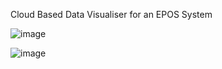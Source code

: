 Cloud Based Data Visualiser for an EPOS System

![image](https://user-images.githubusercontent.com/22998003/116471637-d0538180-a86c-11eb-9cde-206409447c70.png)

![image](https://user-images.githubusercontent.com/22998003/116471690-e3665180-a86c-11eb-9131-a826924999e8.png)
